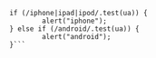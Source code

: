 ```var ua = navigator.userAgent.toLowerCase();    
    if (/iphone|ipad|ipod/.test(ua)) {
            alert("iphone");        
    } else if (/android/.test(ua)) {
            alert("android");    
    }```